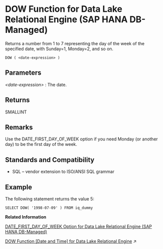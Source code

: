 <!-- loioaae6da55cdb5426d9b6a06e2c7e5b2b4 -->

# DOW Function for Data Lake Relational Engine \(SAP HANA DB-Managed\)

Returns a number from 1 to 7 representing the day of the week of the specified date, with Sunday=1, Monday=2, and so on.



```
DOW ( <date-expression> )
```



<a name="loioaae6da55cdb5426d9b6a06e2c7e5b2b4__section_i5n_1zl_srb"/>

## Parameters

 *<date-expression\>*
 :   The date.

 

<a name="loioaae6da55cdb5426d9b6a06e2c7e5b2b4__section_frc_bzl_srb"/>

## Returns

SMALLINT



<a name="loioaae6da55cdb5426d9b6a06e2c7e5b2b4__section_h1q_bzl_srb"/>

## Remarks

Use the DATE\_FIRST\_DAY\_OF\_WEEK option if you need Monday \(or another day\) to be the first day of the week.



<a name="loioaae6da55cdb5426d9b6a06e2c7e5b2b4__section_zcl_fm3_wrb"/>

## Standards and Compatibility

-   SQL – vendor extension to ISO/ANSI SQL grammar



<a name="loioaae6da55cdb5426d9b6a06e2c7e5b2b4__section_kyx_fm3_wrb"/>

## Example

The following statement returns the value 5:

```
SELECT DOW( '1998-07-09' ) FROM iq_dummy
```

**Related Information**  


[DATE\_FIRST\_DAY\_OF\_WEEK Option for Data Lake Relational Engine \(SAP HANA DB-Managed\)](../040-database-options/date-first-day-of-week-option-for-data-lake-relational-engine-sap-hana-db-managed-7b332a7.md "Determines the first day of the week.")

[DOW Function [Date and Time] for Data Lake Relational Engine](https://help.sap.com/viewer/19b3964099384f178ad08f2d348232a9/2023_1_QRC/en-US/a54e817784f21015bfbbc50ea9eaecba.html "Returns a number from 1 to 7 representing the day of the week of the specified date, with Sunday=1, Monday=2, and so on.") :arrow_upper_right:

